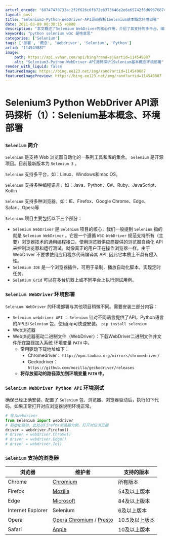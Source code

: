 ```yaml
---
arturl_encode: "68747470733a:2f2f626c6f672e6373646e2e6e65742f6d696768747931332f:61727469636c652f64657461696c732f313134353439383837"
layout: post
title: "Selenium3-Python-WebDriver-API源码探析1Selenium基本概念环境部署"
date: 2021-03-09 00:30:15 +0800
description: "本文概述了Selenium WebDriver的核心作用，介绍了其支持的多平台、编程语言和浏览器，详"
keywords: "python selenium w3c 是啥意思"
categories: ['Selenium']
tags: ['部署', '概念', 'Webdriver', 'Selenium', 'Python']
artid: "114549887"
image:
    path: https://api.vvhan.com/api/bing?rand=sj&artid=114549887
    alt: "Selenium3-Python-WebDriver-API源码探析1Selenium基本概念环境部署"
render_with_liquid: false
featuredImage: https://bing.ee123.net/img/rand?artid=114549887
featuredImagePreview: https://bing.ee123.net/img/rand?artid=114549887
---
```


# Selenium3 Python WebDriver API源码探析（1）：Selenium基本概念、环境部署

### `Selenium` 简介

`Selenium`
是支持 Web 浏览器自动化的一系列工具和库的集合。
`Selenium`
是开源项目。目前最新版本为
`Selenium 3`
。

`Selenium`
支持多平台，如：Linux、Windows和mac OS。
  
`Selenium`
支持多种编程语言，如：Java、Python、C#、Ruby、JavaScript、Kotlin
  
`Selenium`
支持多种浏览器，如：IE、Firefox、Google Chrome、Edge、Safari、Opera等

`Selenium`
项目主要包括以下三个部分：

* `Selenium WebDriver`
  是
  `Selenium`
  项目的核心，我们一般提到
  `Selenium`
  指的就是
  `Selenium WebDriver`
  。它是一个遵循
  `W3C WebDriver`
  规范支持所有（主要）浏览器技术的通用编程接口。使用浏览器供应商提供的浏览器自动化 API 来控制浏览器和运行测试。就像真正的用户正在操作浏览器一样。由于 WebDriver 不要求使用应用程序代码编译其 API, 因此它本质上不具有侵入性。
* `Selenium IDE`
  是一个浏览器插件，可用于录制、播放自动化脚本，实现定时任务。
* `Selenium Grid`
  可以在多台机器上或不同平台上执行测试用例。

### `Selenium WebDriver` 环境部署

`Selenium WebDriver`
的环境部署与其他项目稍微不同。需要安装三部分内容：

* `Selenium webdriver API`
  ：
  `Selenium`
  针对不同语言提供了API，Python语言的API即
  `Selenium`
  包，使用pip可快速安装。
  `pip install selenium`
* Web浏览器
* Web浏览器驱动二进制文件（WebDriver）：下载WebDriver二进制文件并文件所在路径加入系统 环境变量
  `PATH`
  中。
  + 常用驱动下载地址如下：
    - Chromedriver：
      `http://npm.taobao.org/mirrors/chromedriver/`
    - Geckodriver：
      `https://github.com/mozilla/geckodriver/releases`
  + **将存放驱动的路径添加到环境变量
    `PATH`
    中。**

### `Selenium WebDriver Python API` 环境测试

确保已经正确安装、配置了
`Selenium`
包、浏览器、浏览器驱动后，执行如下代码，如果正常打开对应浏览器说明环境正常。

```python
# 导入webdriver
from selenium import webdriver
# 初始化驱动，此处以Firefox浏览器为例，打开对应浏览器
driver = webdriver.Firefox()
# driver = webdriver.Chrome()
# driver = webdriver.Edge()
# driver = webdriver.Ie()

```

### `Selenium` 支持的浏览器

| 浏览器 | 维护者 | 支持的版本 |
| --- | --- | --- |
| Chrome | [Chromium](https://sites.google.com/a/chromium.org/chromedriver/) | 所有版本 |
| Firefox | [Mozilla](https://github.com/mozilla/geckodriver/) | 54及以上版本 |
| Edge | [Microsoft](https://developer.microsoft.com/en-us/microsoft-edge/tools/webdriver/) | 84及以上版本 |
| Internet Explorer | Selenium | 6及以上版本 |
| Opera | [Opera Chromium](https://github.com/operasoftware/operachromiumdriver/) / [Presto](https://github.com/operasoftware/operaprestodriver) | 10.5及以上版本 |
| Safari | [Apple](https://webkit.org/blog/6900/webdriver-support-in-safari-10/) | 10及以上版本 |
